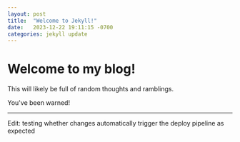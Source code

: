 ```yaml
---
layout: post
title:  "Welcome to Jekyll!"
date:   2023-12-22 19:11:15 -0700
categories: jekyll update
---
```

# Welcome to my blog!
This will likely be full of random thoughts and ramblings.

You've been warned!

---

Edit: testing whether changes automatically trigger the deploy pipeline as expected
<!--stackedit_data:
eyJoaXN0b3J5IjpbLTEzNjc1MDQxMzEsLTE2NTUzMTU4NzBdfQ
==
-->